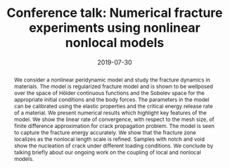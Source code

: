 ---
title: 'Conference talk: Numerical fracture experiments using nonlinear nonlocal models'
event: USNCCM15 2019
event_url: ''
location: 'Austin, USA'
address: ''
summary: 'Numerical fracture experiments using nonlinear nonlocal models'
abstract: 'We consider a nonlinear peridynamic model and study the fracture dynamics in materials. The model is regularized fracture model and is shown to be wellposed over the space of Hölder continuous functions and the Sobolev space for the appropriate initial conditions and the body forces. The parameters in the model can be calibrated using the elastic properties and the critical energy release rate of a material. We present numerical results which highlight key features of the model. We show the linear rate of convergence, with respect to the mesh size, of finite difference approximation for crack propagation problem. The model is seen to capture the fracture energy accurately. We show that the fracture zone localizes as the nonlocal length scale is refined. Samples with notch and void show the nucleation of crack under different loading conditions. We conclude by talking briefly about our ongoing work on the coupling of local and nonlocal models.'
authors: [admin]
tags: ['Peridynamics', 'Finite Element Methods', 'Numerical Analysis']
date: '2019-07-30'
all_day: false
publishDate: '2019-08-06'
featured: false
---